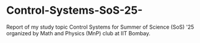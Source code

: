 # Control-Systems-SoS-25-
Report of my study topic Control Systems for Summer of Science (SoS) '25 organized by Math and Physics (MnP) club at IIT Bombay.
